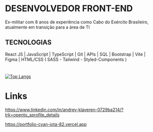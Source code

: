 # DESENVOLVEDOR FRONT-END

Ex-militar com 8 anos de experiência como Cabo do Exército Brasileiro, atualmente em transição para a área de TI

## TECNOLOGIAS
React JS | JavaScript | TypeScript | Git | APIs | SQL | Bootstrap | Vite | Figma | HTML/CSS ( SASS - Tailwind - Styled-Components )
#
[![Top Langs](https://github-readme-stats.vercel.app/api/top-langs/?username=andreyklaveren&layout=donut&theme=dark)](https://github.com/andreyklaveren/github-readme-stats)

# Links
https://www.linkedin.com/in/andrey-klaveren-0729ba214/?trk=opento_sprofile_details

https://portfolio-cyan-iota-82.vercel.app

